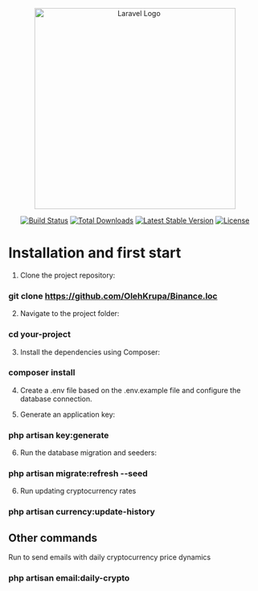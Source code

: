 <p align="center"><a href="https://laravel.com" target="_blank"><img src="https://raw.githubusercontent.com/laravel/art/master/logo-lockup/5%20SVG/2%20CMYK/1%20Full%20Color/laravel-logolockup-cmyk-red.svg" width="400" alt="Laravel Logo"></a></p>

<p align="center">
<a href="https://github.com/laravel/framework/actions"><img src="https://github.com/laravel/framework/workflows/tests/badge.svg" alt="Build Status"></a>
<a href="https://packagist.org/packages/laravel/framework"><img src="https://img.shields.io/packagist/dt/laravel/framework" alt="Total Downloads"></a>
<a href="https://packagist.org/packages/laravel/framework"><img src="https://img.shields.io/packagist/v/laravel/framework" alt="Latest Stable Version"></a>
<a href="https://packagist.org/packages/laravel/framework"><img src="https://img.shields.io/packagist/l/laravel/framework" alt="License"></a>
</p>

# Installation and first start

1. Clone the project repository:
### git clone https://github.com/OlehKrupa/Binance.loc

2. Navigate to the project folder:
### cd your-project

3. Install the dependencies using Composer:
### composer install

4. Create a .env file based on the .env.example file and configure the database connection.

5. Generate an application key:
### php artisan key:generate

6. Run the database migration and seeders:
### php artisan migrate:refresh --seed

6. Run updating cryptocurrency rates
### php artisan currency:update-history

## Other commands
Run to send emails with daily cryptocurrency price dynamics
### php artisan email:daily-crypto